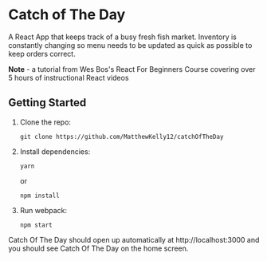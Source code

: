 # Catch of The Day
A React App that keeps track of a busy fresh fish market. Inventory is constantly changing so menu needs to be updated as quick as possible to keep orders correct.

**Note** - a tutorial from Wes Bos's React For Beginners Course covering over 5 hours of instructional React videos

## Getting Started

1.  Clone the repo:

        git clone https://github.com/MatthewKelly12/catchOfTheDay

2.  Install dependencies:

        yarn

    or

        npm install

3.  Run webpack:

        npm start

Catch Of The Day should open up automatically at http://localhost:3000 and you should see Catch Of The Day on the home screen.